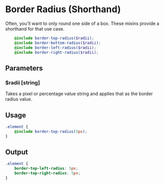 # Border Radius (Shorthand)

Often, you’ll want to only round one side of a box. These mixins provide a shorthand for that use case.

```scss
    @include border-top-radius($radii);
    @include border-bottom-radius($radii);
    @include border-left-radius($radii);
    @include border-right-radius($radii);
```

## Parameters

### $radii [string]

Takes a pixel or percentage value string and applies that as the border radius value.

## Usage

```scss
.element {
    @include border-top-radius(5px);
}
```

## Output

```scss
.element {
    border-top-left-radius: 5px;
    border-top-right-radius: 5px;
}
```
